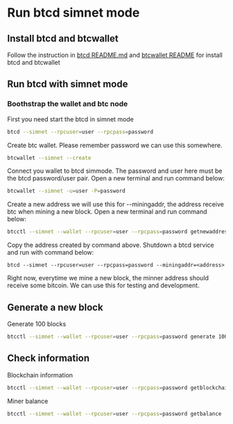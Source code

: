 # Run btcd simnet mode 

## Install btcd and btcwallet 

Follow the instruction in [btcd README.md](https://github.com/btcsuite/btcd?tab=readme-ov-file#installation) and [btcwallet README](https://github.com/btcsuite/btcwallet?tab=readme-ov-file#installation-and-updating) for install btcd and btcwallet

## Run btcd with simnet mode 

### Boothstrap the wallet and btc node


First you need start the btcd in simnet mode
```bash 
btcd --simnet --rpcuser=user --rpcpass=password
```

Create btc wallet. Please remember password we can use this somewhere.
```bash 
btcwallet --simnet --create
```

Connect you wallet to btcd simmode. The password and user here must be the btcd password/user pair. Open a new terminal and run command below: 
```bash
btcwallet --simnet -u=user -P=password
```

Create a new address we will use this for --miningaddr, the address receive btc when mining a new block. Open a new terminal and run command below:
```bash
btcctl --simnet --wallet --rpcuser=user --rpcpass=password getnewaddress
```

Copy the address created by command above. Shutdown a btcd service and run with command below:

```
btcd --simnet --rpcuser=user --rpcpass=password --miningaddr=<address>
```

Right now, everytime we mine a new block, the minner address should receive some bitcoin. We can use this for testing and development.

## Generate a new block 

Generate 100 blocks 
```bash 
btcctl --simnet --wallet --rpcuser=user --rpcpass=password generate 100
```

## Check information 


Blockchain information
```bash 
btcctl --simnet --wallet --rpcuser=user --rpcpass=password getblockchaininfo
```

Miner balance 

```bash 
btcctl --simnet --wallet --rpcuser=user --rpcpass=password getbalance
```
